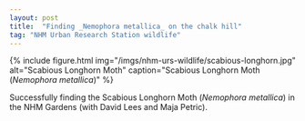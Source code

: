 ```yaml
---
layout: post
title:  "Finding _Nemophora metallica_ on the chalk hill"
tag: "NHM Urban Research Station wildlife"
---
```


{% include figure.html img="/imgs/nhm-urs-wildlife/scabious-longhorn.jpg" 
    alt="Scabious Longhorn Moth" 
    caption="Scabious Longhorn Moth (_Nemophora metallica_)" %}

Successfully finding the Scabious Longhorn Moth (_Nemophora metallica_) in the NHM Gardens (with David Lees and Maja Petric).
